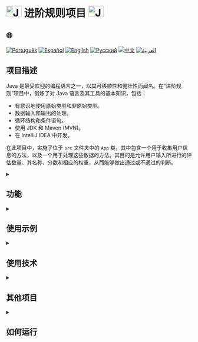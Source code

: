 # <img src="https://cdn-icons-png.flaticon.com/128/226/226777.png" alt="Java Projects Logo" width="42" height="30" /> 进阶规则项目 <img src="https://cdn-icons-png.flaticon.com/128/226/226777.png" alt="Java Projects Logo" width="42" height="30" />

## 🌐 
[![Português](https://img.shields.io/badge/Português-green)](https://github.com/SamuelRocha91/project_rule_of_progression/blob/main/README.md) 
[![Español](https://img.shields.io/badge/Español-yellow)](https://github.com/SamuelRocha91/project_rule_of_progression/blob/main/README_es.md) 
[![English](https://img.shields.io/badge/English-blue)](https://github.com/SamuelRocha91/project_rule_of_progression/blob/main/README_en.md) 
[![Русский](https://img.shields.io/badge/Русский-lightgrey)](https://github.com/SamuelRocha91/project_rule_of_progression/blob/main/README_ru.md) 
[![中文](https://img.shields.io/badge/中文-red)](https://github.com/SamuelRocha91/project_rule_of_progression/blob/main/README_ch.md) 
[![العربية](https://img.shields.io/badge/العربية-orange)](https://github.com/SamuelRocha91/project_rule_of_progression/blob/main/README_ar.md)

## 项目描述

Java 是最受欢迎的编程语言之一，以其可移植性和健壮性而闻名。在“进阶规则”项目中，锻炼了对 Java 语言及其工具的基本知识，包括：

- 有意识地使用原始类型和非原始类型。
- 数据输入和输出的处理。
- 循环结构和条件语句。
- 使用 JDK 和 Maven (MVN)。
- 在 IntelliJ IDEA 中开发。

在此项目中，实施了位于 `src` 文件夹中的 `App` 类，其中包含一个用于收集用户信息的方法，以及一个用于处理这些数据的方法。其目的是允许用户输入所进行的评估数量、其名称、分数和相应的权重，从而能够做出通过或不通过的判断。

<details>
  <summary><h2>功能</h2></summary>
  - **分数收集**：允许用户注册评估，输入名称、权重和分数。
  - **百分比计算**：评估分数的加权平均值，并根据最低分数确定学生的状态（通过或不通过）。
</details>

<details>
  <summary><h2>使用示例</h2></summary>
  以下代码示例说明了信息如何被收集和处理：
  
  ```java
  public static void 收集分数() {
      // 收集和处理分数的逻辑
  }
  ```
</details>

<details>
  <summary><h2>使用技术</h2></summary>
  - **Java**：主要编程语言。
  - **Spring Boot**：用于构建应用程序和 REST API。
  - **Maven**：Java 项目管理工具。
  - **IntelliJ IDEA**：用于开发的 IDE。
</details>

<details>
  <summary><h2>其他项目</h2></summary>
  - 🗳️ [投票系统](https://github.com/SamuelRocha91/sistemaDeVotacao/blob/main/README_ch.md)
  - 🌱 [Agrix](https://github.com/SamuelRocha91/Agrix/blob/main/README_ch.md)
  - 🏛️ [博物馆定位器](https://github.com/SamuelRocha91/localizadorDeMuseus/blob/main/README_ch.md)
</details>

<details>
  <summary><h2>如何运行</h2></summary>
  1. **克隆此仓库**到您的本地计算机：
     ```sh
     git clone https://github.com/SamuelRocha91/project_rule_of_progression.git
     ```

  2. **导航到项目目录**。

  3. **使用 Maven 编译并运行应用程序**：
     ```sh
     mvn spring-boot:run
     ```
</details>